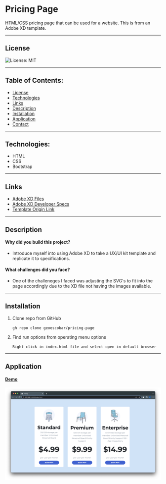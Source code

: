 # Pricing Page

HTML/CSS pricing page that can be used for a website. This is from an Adobe XD template.

---

## License

![License: MIT](https://img.shields.io/badge/License-MIT-yellow.svg)

---

## Table of Contents:

- [License](#license)
- [Technologies](#technologies)
- [Links](#links)
- [Description](#description)
- [Installation](#installation)
- [Application](#application)
- [Contact](#contact)

---

## Technologies:

- HTML
- CSS
- Bootstrap

---

## Links

- [Adobe XD Files](https://github.com/geoescobar/pricing-page/tree/main/documents)
- [Adobe XD Developer Specs](https://xd.adobe.com/view/7b516635-36c0-41af-87dd-a386f6a7e6d5-2e02/specs/)
- [Template Origin Link](https://elements.envato.com/pricing-table-6KPVZJ7)

---

## Description

#### Why did you build this project?

- Introduce myself into using Adobe XD to take a UX/UI kit template and replicate it to specifications.

#### What challenges did you face?

- One of the challeneges I faced was adjusting the SVG's to fit into the page accordingly due to the XD file not having the images available.

---

## Installation

1. Clone repo from GitHub

   ```
   gh repo clone geoescobar/pricing-page
   ```

2. Find run options from operating menu options

   ```
   Right click in index.html file and select open in default browser
   ```

---

## Application

#### [Demo](https://effervescent-panda-390198.netlify.app/)

![Repo](./documents/screenshot.png)
